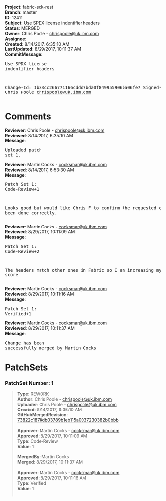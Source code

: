 <strong>Project</strong>: fabric-sdk-rest<br><strong>Branch</strong>: master<br><strong>ID</strong>: 12411<br><strong>Subject</strong>: Use SPDX license indentifier headers<br><strong>Status</strong>: MERGED<br><strong>Owner</strong>: Chris Poole - chrispoole@uk.ibm.com<br><strong>Assignee</strong>:<br><strong>Created</strong>: 8/14/2017, 6:35:10 AM<br><strong>LastUpdated</strong>: 8/29/2017, 10:11:37 AM<br><strong>CommitMessage</strong>:<br><pre>Use SPDX license indentifier headers

Change-Id: Ib33cc266771166cddd7bda0f849955906ba06fe7
Signed-off-by: Chris Poole <chrispoole@uk.ibm.com>
</pre><h1>Comments</h1><strong>Reviewer</strong>: Chris Poole - chrispoole@uk.ibm.com<br><strong>Reviewed</strong>: 8/14/2017, 6:35:10 AM<br><strong>Message</strong>: <pre>Uploaded patch set 1.</pre><strong>Reviewer</strong>: Martin Cocks - cocksmar@uk.ibm.com<br><strong>Reviewed</strong>: 8/14/2017, 6:53:30 AM<br><strong>Message</strong>: <pre>Patch Set 1: Code-Review+1

Looks good but would like Chris F to confirm the requested change has been done correctly.</pre><strong>Reviewer</strong>: Martin Cocks - cocksmar@uk.ibm.com<br><strong>Reviewed</strong>: 8/29/2017, 10:11:09 AM<br><strong>Message</strong>: <pre>Patch Set 1: Code-Review+2

The headers match other ones in Fabric so I am increasing my review score</pre><strong>Reviewer</strong>: Martin Cocks - cocksmar@uk.ibm.com<br><strong>Reviewed</strong>: 8/29/2017, 10:11:16 AM<br><strong>Message</strong>: <pre>Patch Set 1: Verified+1</pre><strong>Reviewer</strong>: Martin Cocks - cocksmar@uk.ibm.com<br><strong>Reviewed</strong>: 8/29/2017, 10:11:37 AM<br><strong>Message</strong>: <pre>Change has been successfully merged by Martin Cocks</pre><h1>PatchSets</h1><h3>PatchSet Number: 1</h3><blockquote><strong>Type</strong>: REWORK<br><strong>Author</strong>: Chris Poole - chrispoole@uk.ibm.com<br><strong>Uploader</strong>: Chris Poole - chrispoole@uk.ibm.com<br><strong>Created</strong>: 8/14/2017, 6:35:10 AM<br><strong>GitHubMergedRevision</strong>: [73822c1878db03789b1eb115a0037230382b0bbb](https://github.com/hyperledger-gerrit-archive/fabric-sdk-rest/commit/73822c1878db03789b1eb115a0037230382b0bbb)<br><br><strong>Approver</strong>: Martin Cocks - cocksmar@uk.ibm.com<br><strong>Approved</strong>: 8/29/2017, 10:11:09 AM<br><strong>Type</strong>: Code-Review<br><strong>Value</strong>: 1<br><br><strong>MergedBy</strong>: Martin Cocks<br><strong>Merged</strong>: 8/29/2017, 10:11:37 AM<br><br><strong>Approver</strong>: Martin Cocks - cocksmar@uk.ibm.com<br><strong>Approved</strong>: 8/29/2017, 10:11:16 AM<br><strong>Type</strong>: Verified<br><strong>Value</strong>: 1<br><br></blockquote>